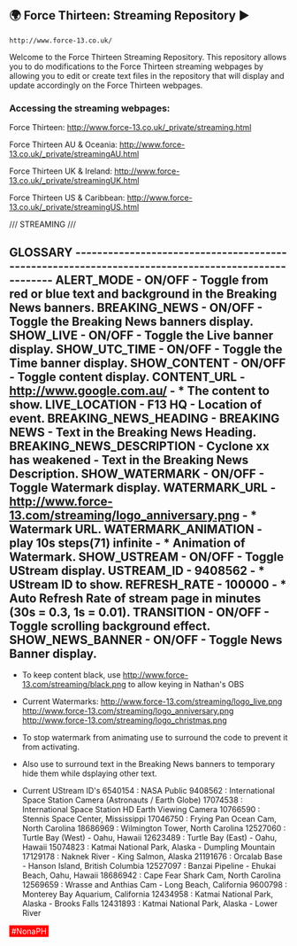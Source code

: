 ## :earth_africa: Force Thirteen: Streaming Repository :arrow_forward:  ##
`http://www.force-13.co.uk/`

Welcome to the Force Thirteen Streaming Repository. This repository allows you to do modifications to the Force Thirteen streaming webpages by allowing you to edit or create text files in the repository that will display and update accordingly on the Force Thirteen webpages.

<b><h3>Accessing the streaming webpages:</h3></b>
Force Thirteen: http://www.force-13.co.uk/_private/streaming.html

Force Thirteen AU & Oceania: http://www.force-13.co.uk/_private/streamingAU.html

Force Thirteen UK & Ireland: http://www.force-13.co.uk/_private/streamingUK.html

Force Thirteen US & Caribbean: http://www.force-13.co.uk/_private/streamingUS.html


/// STREAMING ///   

GLOSSARY --------------------------------------------------------------------------------------------------
ALERT_MODE - ON/OFF - Toggle from red or blue text and background in the Breaking News banners.
BREAKING_NEWS - ON/OFF - Toggle the Breaking News banners display.
SHOW_LIVE - ON/OFF - Toggle the Live banner display.
SHOW_UTC_TIME - ON/OFF - Toggle the Time banner display.
SHOW_CONTENT - ON/OFF - Toggle content display.
CONTENT_URL - http://www.google.com.au/ - * The content to show.
LIVE_LOCATION - F13 HQ - Location of event.
BREAKING_NEWS_HEADING - BREAKING NEWS - Text in the Breaking News Heading.
BREAKING_NEWS_DESCRIPTION - Cyclone xx has weakened - Text in the Breaking News Description.
SHOW_WATERMARK - ON/OFF - Toggle Watermark display.
WATERMARK_URL - http://www.force-13.com/streaming/logo_anniversary.png - * Watermark URL.
WATERMARK_ANIMATION - play 10s steps(71) infinite - * Animation of Watermark.
SHOW_USTREAM - ON/OFF - Toggle UStream display.
USTREAM_ID - 9408562 - * UStream ID to show.
REFRESH_RATE - 100000 - * Auto Refresh Rate of stream page in minutes (30s = 0.3, 1s = 0.01).
TRANSITION - ON/OFF - Toggle scrolling background effect.
SHOW_NEWS_BANNER - ON/OFF - Toggle News Banner display.
-----------------------------------------------------------------------------------------------------------

* To keep content black, use http://www.force-13.com/streaming/black.png to allow keying in Nathan's OBS

* Current Watermarks:
http://www.force-13.com/streaming/logo_live.png
http://www.force-13.com/streaming/logo_anniversary.png
http://www.force-13.com/streaming/logo_christmas.png

* To stop watermark from animating use <!-- and --> to surround the code to prevent it from activating.
* Also use <!-- and --> to surround text in the Breaking News banners to temporary hide them while dsplaying other text.

* Current UStream ID's
6540154  : NASA Public
9408562  : International Space Station Camera (Astronauts / Earth Globe)
17074538 : International Space Station HD Earth Viewing Camera
10766590 : Stennis Space Center, Mississippi
17046750 : Frying Pan Ocean Cam, North Carolina
18686969 : Wilmington Tower, North Carolina
12527060 : Turtle Bay (West) - Oahu, Hawaii
12623489 : Turtle Bay (East) - Oahu, Hawaii
15074823 : Katmai National Park, Alaska - Dumpling Mountain
17129178 : Naknek River - King Salmon, Alaska
21191676 : Orcalab Base - Hanson Island, British Columbia
12527097 : Banzai Pipeline - Ehukai Beach, Oahu, Hawaii
18686942 : Cape Fear Shark Cam, North Carolina
12569659 : Wrasse and Anthias Cam - Long Beach, California
9600798  : Monterey Bay Aquarium, California
12434958 : Katmai National Park, Alaska - Brooks Falls
12431893 : Katmai National Park, Alaska - Lower River


<span style="display:inline-block;padding:2px 4px;background:red;color:white;">#NonaPH</span>
